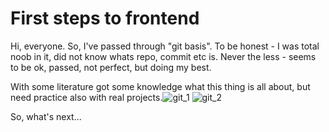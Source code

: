 # First steps to frontend
Hi, everyone. So, I've passed through "git basis". To be honest - I was total noob in it, did not know whats repo, commit etc is.
Never the less - seems to be ok, passed, not perfect, but doing my best.

With some literature got some knowledge what this thing is all about, but need practice also with real projects.![git_1](https://user-images.githubusercontent.com/110791053/193671055-ace1d0f9-b298-41b6-906d-bf64fbc77ded.PNG)
![git_2](https://user-images.githubusercontent.com/110791053/193671173-a16771b6-abdf-4fe4-979b-9e776d391815.PNG)

So, what's next...
